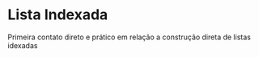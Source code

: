 # Lista Indexada
Primeira contato direto e prático em relação a construção direta de listas idexadas
